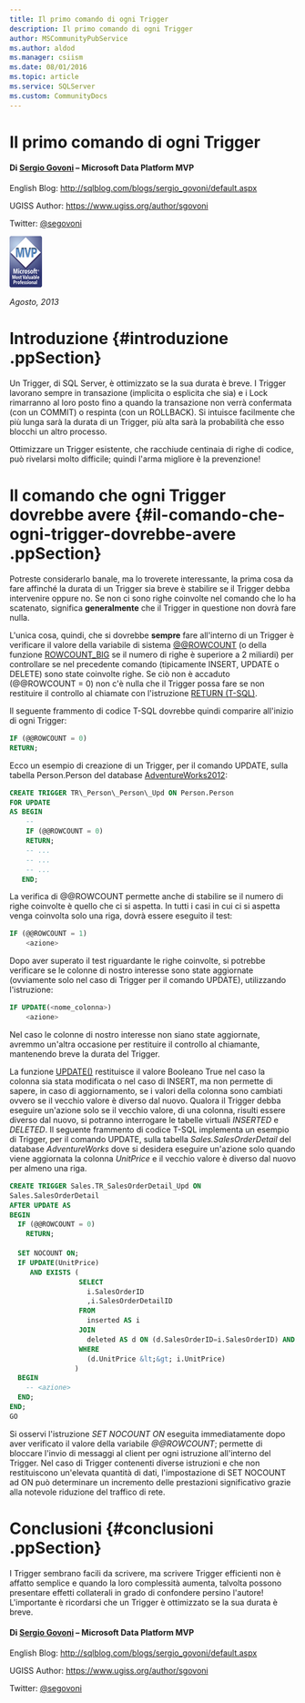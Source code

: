 ```yaml
---
title: Il primo comando di ogni Trigger
description: Il primo comando di ogni Trigger
author: MSCommunityPubService
ms.author: aldod
ms.manager: csiism
ms.date: 08/01/2016
ms.topic: article
ms.service: SQLServer
ms.custom: CommunityDocs
---
```


# Il primo comando di ogni Trigger

#### Di [Sergio Govoni](https://mvp.microsoft.com/en-us/PublicProfile/4029181?fullName=Sergio%20Govoni) – Microsoft Data Platform MVP

English Blog: <http://sqlblog.com/blogs/sergio_govoni/default.aspx>

UGISS Author: <https://www.ugiss.org/author/sgovoni>

Twitter: [@segovoni](https://twitter.com/segovoni)

![](./img/Il-primo-comando-di-ogni-Trigger/image1.png)


*Agosto, 2013*

Introduzione {#introduzione .ppSection}
============

Un Trigger, di SQL Server, è ottimizzato se la sua durata è breve. I Trigger lavorano sempre in transazione (implicita o esplicita che sia) e i Lock rimarranno al loro posto fino a quando la transazione non verrà confermata (con un COMMIT) o respinta (con un ROLLBACK). Si intuisce facilmente che più lunga sarà la durata di un Trigger, più alta sarà la probabilità che esso blocchi un altro processo.

Ottimizzare un Trigger esistente, che racchiude centinaia di righe di codice, può rivelarsi molto difficile; quindi l'arma migliore è la prevenzione!

Il comando che ogni Trigger dovrebbe avere {#il-comando-che-ogni-trigger-dovrebbe-avere .ppSection}
==========================================

Potreste considerarlo banale, ma lo troverete interessante, la prima cosa da fare affinché la durata di un Trigger sia breve è stabilire se il Trigger debba intervenire oppure no. Se non ci sono righe coinvolte nel comando che lo ha scatenato, significa **generalmente** che il Trigger in questione non dovrà fare nulla.

L'unica cosa, quindi, che si dovrebbe **sempre** fare all'interno di un Trigger è verificare il valore della variabile di sistema [@@ROWCOUNT](http://technet.microsoft.com/it-it/library/ms187316.aspx) (o della funzione [ROWCOUNT\_BIG](http://technet.microsoft.com/it-it/library/ms181406.aspx) se il numero di righe è superiore a 2 miliardi) per controllare se nel precedente comando (tipicamente INSERT, UPDATE o DELETE) sono state coinvolte righe. Se ciò non è accaduto (@@ROWCOUNT = 0) non c'è nulla che il Trigger possa fare se non restituire il controllo al chiamate con l'istruzione [RETURN (T-SQL)](http://msdn.microsoft.com/it-it/library/ms174998.aspx).

Il seguente frammento di codice T-SQL dovrebbe quindi comparire all'inizio di ogni Trigger:

```SQL
IF (@@ROWCOUNT = 0)
RETURN;
```

Ecco un esempio di creazione di un Trigger, per il comando UPDATE, sulla tabella Person.Person del database [AdventureWorks2012](http://msftdbprodsamples.codeplex.com/releases/view/55330):

```SQL
CREATE TRIGGER TR\_Person\_Person\_Upd ON Person.Person
FOR UPDATE
AS BEGIN
    --
    IF (@@ROWCOUNT = 0)
    RETURN;
    -- ...
    -- ...
    -- ...
   END;
```

La verifica di @@ROWCOUNT permette anche di stabilire se il numero di righe coinvolte è quello che ci si aspetta. In tutti i casi in cui ci si aspetta venga coinvolta solo una riga, dovrà essere eseguito il test:

```SQL
IF (@@ROWCOUNT = 1)
    <azione>
```

Dopo aver superato il test riguardante le righe coinvolte, si potrebbe verificare se le colonne di nostro interesse sono state aggiornate (ovviamente solo nel caso di Trigger per il comando UPDATE), utilizzando l'istruzione:

```SQL
IF UPDATE(<nome_colonna>)
    <azione>
```

Nel caso le colonne di nostro interesse non siano state aggiornate, avremmo un'altra occasione per restituire il controllo al chiamante, mantenendo breve la durata del Trigger.

La funzione [UPDATE()](http://technet.microsoft.com/it-it/library/ms187326.aspx) restituisce il valore Booleano True nel caso la colonna sia stata modificata o nel caso di INSERT, ma non permette di sapere, in caso di aggiornamento, se i valori della colonna sono cambiati ovvero se il vecchio valore è diverso dal nuovo. Qualora il Trigger debba eseguire un'azione solo se il vecchio valore, di una colonna, risulti essere diverso dal nuovo, si potranno interrogare le tabelle virtuali *INSERTED* e *DELETED*. Il seguente frammento di codice T-SQL implementa un esempio di Trigger, per il comando UPDATE, sulla tabella *Sales.SalesOrderDetail* del database *AdventureWorks* dove si desidera eseguire un'azione solo quando viene aggiornata la colonna *UnitPrice* e il vecchio valore è diverso dal nuovo per almeno una riga.

```SQL
CREATE TRIGGER Sales.TR_SalesOrderDetail_Upd ON
Sales.SalesOrderDetail
AFTER UPDATE AS
BEGIN
  IF (@@ROWCOUNT = 0)
    RETURN;

  SET NOCOUNT ON;
  IF UPDATE(UnitPrice)
     AND EXISTS (
                 SELECT
                   i.SalesOrderID
                   ,i.SalesOrderDetailID
                 FROM
                   inserted AS i
                 JOIN
                   deleted AS d ON (d.SalesOrderID=i.SalesOrderID) AND (d.SalesOrderDetailID=i.SalesOrderDetailID)
                 WHERE
                   (d.UnitPrice &lt;&gt; i.UnitPrice)
                )
  BEGIN
    -- <azione>
  END;
END;
GO
```

Si osservi l'istruzione *SET NOCOUNT ON* eseguita immediatamente dopo aver verificato il valore della variabile *@@ROWCOUNT*; permette di bloccare l'invio di messaggi al client per ogni istruzione all'interno del Trigger. Nel caso di Trigger contenenti diverse istruzioni e che non restituiscono un'elevata quantità di dati, l'impostazione di SET NOCOUNT ad ON può determinare un incremento delle prestazioni significativo grazie alla notevole riduzione del traffico di rete.

Conclusioni {#conclusioni .ppSection}
===========

I Trigger sembrano facili da scrivere, ma scrivere Trigger efficienti non è affatto semplice e quando la loro complessità aumenta, talvolta possono presentare effetti collaterali in grado di confondere persino l'autore! L'importante è ricordarsi che un Trigger è ottimizzato se la sua durata è breve.

#### Di [Sergio Govoni](https://mvp.microsoft.com/en-us/PublicProfile/4029181?fullName=Sergio%20Govoni) – Microsoft Data Platform MVP

English Blog: <http://sqlblog.com/blogs/sergio_govoni/default.aspx>

UGISS Author: <https://www.ugiss.org/author/sgovoni>

Twitter: [@segovoni](https://twitter.com/segovoni)

